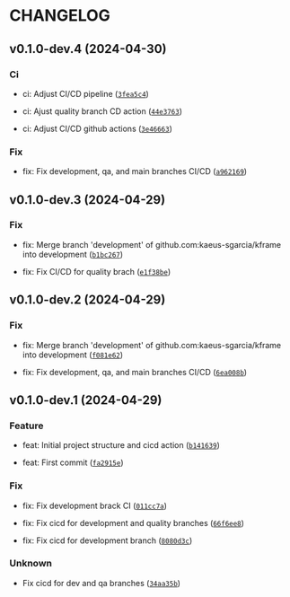 # CHANGELOG



## v0.1.0-dev.4 (2024-04-30)

### Ci

* ci: Adjust CI/CD pipeline ([`3fea5c4`](https://github.com/kaeus-sgarcia/kframe/commit/3fea5c4ea729e36729ceceac192669b7d996ab2c))

* ci: Ajust quality branch CD action ([`44e3763`](https://github.com/kaeus-sgarcia/kframe/commit/44e3763645670ec6a0171b19a16ed90aedbd04fd))

* ci: Adjust CI/CD github actions ([`3e46663`](https://github.com/kaeus-sgarcia/kframe/commit/3e46663ca5fda365e23b39883162e8e262f920a4))

### Fix

* fix: Fix development, qa, and main branches CI/CD ([`a962169`](https://github.com/kaeus-sgarcia/kframe/commit/a962169c5c922ed28b2498aa803740c31cb0f7e0))


## v0.1.0-dev.3 (2024-04-29)

### Fix

* fix: Merge branch &#39;development&#39; of github.com:kaeus-sgarcia/kframe into development ([`b1bc267`](https://github.com/kaeus-sgarcia/kframe/commit/b1bc267397fb7d1db881b72a1871c263f76a2db2))

* fix: Fix CI/CD for quality brach ([`e1f38be`](https://github.com/kaeus-sgarcia/kframe/commit/e1f38be61726b911b7bce4de8b5771e2f70faf73))


## v0.1.0-dev.2 (2024-04-29)

### Fix

* fix: Merge branch &#39;development&#39; of github.com:kaeus-sgarcia/kframe into development ([`f081e62`](https://github.com/kaeus-sgarcia/kframe/commit/f081e624fc19536235ab6688303e503da660aa65))

* fix: Fix development, qa, and main branches CI/CD ([`6ea008b`](https://github.com/kaeus-sgarcia/kframe/commit/6ea008b06782bb10ff706f01d87603711813fa73))


## v0.1.0-dev.1 (2024-04-29)

### Feature

* feat: Initial project structure and cicd action ([`b141639`](https://github.com/kaeus-sgarcia/kframe/commit/b141639b901d8b79c23fbdb7880dce423cfe013f))

* feat: First commit ([`fa2915e`](https://github.com/kaeus-sgarcia/kframe/commit/fa2915e22b2c9acc6cf81d7a1408f4306313d671))

### Fix

* fix: Fix development brack CI ([`011cc7a`](https://github.com/kaeus-sgarcia/kframe/commit/011cc7a23bca7c62f8dd6877d9b988aa02c9646e))

* fix: Fix cicd for development and quality branches ([`66f6ee8`](https://github.com/kaeus-sgarcia/kframe/commit/66f6ee88b8a6c7e8f980b01d72b7bc8c1a982f4f))

* fix: Fix cicd for development branch ([`8080d3c`](https://github.com/kaeus-sgarcia/kframe/commit/8080d3c6acefe0d2e7efc8f8c5c7ac1b2b9a1711))

### Unknown

* Fix cicd for dev and qa branches ([`34aa35b`](https://github.com/kaeus-sgarcia/kframe/commit/34aa35bb7485adaafee08ee7ac1c47a8d45c2d20))
